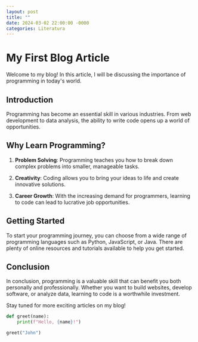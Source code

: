 ```yaml
---
layout: post
title: ""
date: 2024-03-02 22:00:00 -0000
categories: Literatura
---
```


# My First Blog Article

Welcome to my blog! In this article, I will be discussing the importance of programming in today's world.

## Introduction

Programming has become an essential skill in various industries. From web development to data analysis, the ability to write code opens up a world of opportunities.

## Why Learn Programming?

1. **Problem Solving**: Programming teaches you how to break down complex problems into smaller, manageable tasks.

2. **Creativity**: Coding allows you to bring your ideas to life and create innovative solutions.

3. **Career Growth**: With the increasing demand for programmers, learning to code can lead to lucrative job opportunities.

## Getting Started

To start your programming journey, you can choose from a wide range of programming languages such as Python, JavaScript, or Java. There are plenty of online resources and tutorials available to help you get started.

## Conclusion

In conclusion, programming is a valuable skill that can benefit you both personally and professionally. Whether you want to build websites, develop software, or analyze data, learning to code is a worthwhile investment.

Stay tuned for more exciting articles on my blog!

```python
def greet(name):
    print(f"Hello, {name}!")

greet("John")
```
